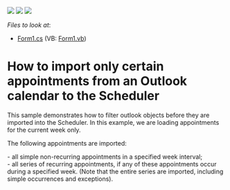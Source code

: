 <!-- default badges list -->
![](https://img.shields.io/endpoint?url=https://codecentral.devexpress.com/api/v1/VersionRange/128635401/13.1.4%2B)
[![](https://img.shields.io/badge/Open_in_DevExpress_Support_Center-FF7200?style=flat-square&logo=DevExpress&logoColor=white)](https://supportcenter.devexpress.com/ticket/details/E2498)
[![](https://img.shields.io/badge/📖_How_to_use_DevExpress_Examples-e9f6fc?style=flat-square)](https://docs.devexpress.com/GeneralInformation/403183)
<!-- default badges end -->
<!-- default file list -->
*Files to look at*:

* [Form1.cs](./CS/Form1.cs) (VB: [Form1.vb](./VB/Form1.vb))
<!-- default file list end -->
# How to import only certain appointments from an Outlook calendar to the Scheduler


<p>This sample demonstrates how to filter outlook objects before they are imported into the Scheduler. In this example, we are loading appointments for the current week only. </p><p>The following appointments are imported:</p><p>- all simple non-recurring appointments in a specified week interval;<br />
- all series of recurring appointments, if any of these appointments occur during a specified week. (Note that the entire series are imported, including simple occurrences and exceptions).</p>

<br/>


